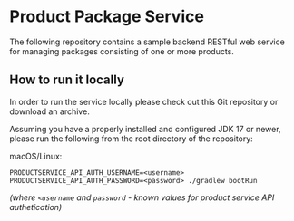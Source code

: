# Product Package Service

The following repository contains a sample backend RESTful web service for managing packages consisting of one or more
products.

## How to run it locally

In order to run the service locally please check out this Git repository or download an archive.

Assuming you have a properly installed and configured JDK 17 or newer, please run the following from the root directory
of the repository:

macOS/Linux:

```shell
PRODUCTSERVICE_API_AUTH_USERNAME=<username> PRODUCTSERVICE_API_AUTH_PASSWORD=<password> ./gradlew bootRun
```

*(where `<username` and `password` - known values for product service API authetication)*
